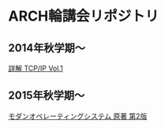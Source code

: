 ARCH輪講会リポジトリ
========

## 2014年秋学期〜
[詳解 TCP/IP Vol.1](01-tcp-ip.md)

## 2015年秋学期〜
[モダンオペレーティングシステム 原著 第2版](02-modern-os.md)
